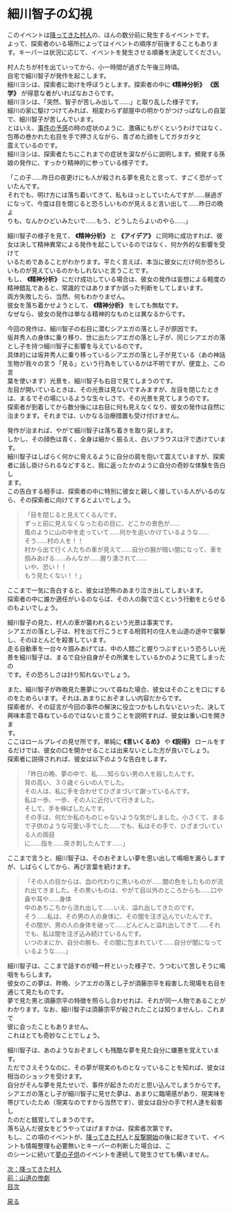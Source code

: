 # 細川智子の幻視  

このイベントは[降ってきた村人](035_降ってきた村人.md)の、ほんの数分前に発生するイベントです。  
よって、探索者のいる場所によってはイベントの順序が前後することもあります。キーパーは状況に応じて、イベントを発生させる順番を決定してください。  

村人たちが村を出ていってから、小一時間が過ぎた午後三時頃。  
自宅で細川智子が発作を起こします。  
細川ヨシは、探索者に助けを呼ぼうとします。探索者の中に **《精神分析》**  **《医学》** が得意な者がいればなおさらです。  
細川ヨシは、「突然、智子が苦しみ出して……」と取り乱した様子です。  
細川の家に駆けつけてみれば、相変わらず部屋中の明かりがつけっぱなしの自室で、細川智子が苦しんでいます。  
とはいえ、[事件の予感](025_事件の予感.md)の時の症状のように、激痛にもがくというわけではなく、包帯の巻かれた右目を手で押さえながら、青ざめた顔をしてガタガタと  
震えているのです。  
細川ヨシは、探索者たちにこれまでの症状を涙ながらに説明します。頻発する孫娘の発作に、すっかり精神的に参っている様子です。  

「この子……昨日の夜更けにも人が殺される夢を見たと言って、すごく恐がっていたんです。  
それでも、明け方には落ち着いてきて、私もほっとしていたんですが……昼過ぎになって、今度は目を閉じると恐ろしいものが見えると言い出して……昨日の晩よ  
りも、なんかひどいみたいで……もう、どうしたらよいのやら……」  

細川智子の様子を見て、 **《精神分析》** と **《アイデア》** に同時に成功すれば、彼女は決して精神異常による発作を起こしているのではなく、何か外的な影響を受けて  
いるためであることがわかります。平たく言えば、本当に彼女にだけ何か恐ろしいものが見えているのかもしれないと言うことです。  
もし、 **《精神分析》** にだけ成功している場合は、彼女の発作は妄想による軽度の精神錯乱であると、常識的ではありまずか誤った判断をしてしまいます。  
両方失敗したら、当然、何もわかりません。  
彼女を落ち着かせようとして、 **《精神分析》** をしても無駄です。  
なぜなら、彼女の発作は単なる精神的なものとは異なるからです。  

今回の発作は、細川智子の右目に潜むシアエガの落とし子が原因です。  
坂井秀人の身体に乗り移り、世に出たシアエガの落とし子が、同じシアエガの落とし子を持つ細川智子に影響を与えているのです。  
具体的には坂井秀人に乗り移っているシアエガの落とし子が見ている（あの神話生物が我々の言う「見る」という行為をしているかは不明ですが、便宜上、この言  
葉を使います）光景を、細川智子も右目で見てしまうのです。  
左目が開いているときは、その光景は見ないですみますが、左目を閉じたときは、まるでその場にいるような生々しさで、その光景を見てしまうのです。  
探索者が到着してから数分後には右目に何も見えなくなり、彼女の発作は自然に治まります。それまでは、いかなる治療措置も受け付けません。  

発作が治まれば、やがて細川智子は落ち着きを取り戻します。  
しかし、その顔色は青く、全身は細かく振るえ、白いブラウスは汗で透けています。  
細川智子はしばらく何かに脅えるように自分の肩を抱いて震えていますが、探索者に話し掛けられるなどすると、我に返ったかのように自分の奇妙な体験を告白し  
ます。  
この告白する相手は、探索者の中に特別に彼女と親しく接している人がいるのなら、その探索者に向けてするとよいでしょう。  


> 「目を閉じると見えてくるんです。  
ずっと前に見えなくなった右の目に、どこかの景色が……  
風のように山の中を走っていて……何かを追いかけているような……  
そう……村の人を！！  
村から出て行く人たちの車が見えて……自分の腕が暗い闇になって、車を掴みあげる……みんなが……握り潰されて……  
いや、恐い！！  
もう見たくない！！」  

ここまで一気に告白すると、彼女は恐怖のあまり泣き出してしまいます。  
探索者の中に誰か適任がいるのならば、その人の胸で泣くという行動をとらせるのもよいでしょう。  

細川智子の見た、村人の車が襲われるという光景は事実です。  
シアエガの落とし子は、村を出て行こうとする相賀村の住人を山道の途中で襲撃し、そのほとんどを殺害しています。  
走る自動車を一台々々掴みあげては、中の人間ごと握りつぶすという恐ろしい光景を細川智子は、まるで自分自身がその所業をしているかのように見てしまったの  
です。その恐ろしさは計り知れないでしょう。  

また、細川智子が昨晩見た悪夢について尋ねた場合、彼女はそのことを口にするのをためらいます。それは､あまりにおぞましい内容だからです。  
探索者が、その証言が今回の事件の解決に役立つかもしれないといった、決して興味本意で尋ねているのではないと言うことを説明すれば、彼女は重い口を開きま  
す。  
ここはロールプレイの見せ所です。単純に **《言いくるめ》** や **《説得》** ロールをするだけでは、彼女の口を開かせることは出来ないとした方が良いでしょう。  
探索者に説得されれば、彼女は以下のような告白をします。  

> 「昨日の晩、夢の中で、私……知らない男の人を殺したんです。  
背の高い、３０歳ぐらいの人でした。  
その人は、私に手を合わせてひざまづいて謝っているんです。  
私は一歩、一歩、その人に近付いて行きました。  
そして、手を伸ばしたんです。  
その手は、何だか私のものじゃないような気がしました。小さくて、まるで子供のような可愛い手でした……でも、私はその手で、ひざまづいている人の両目  
に……指を……突き刺したんです……」  

ここまで言うと、細川智子は、そのおぞましい夢を思い出して鳴咽を漏らしますが、しばらくしてから、再び言葉を続けます。  

> 「その人の目からは、血の代わりに黒いものが……闇の色をしたものが流れ出てきました。その黒いものは、やがて目以外のところからも……口や鼻や耳や……身体  
中のあちこちから流れ出して……いえ、溢れ出してきたのです。  
そう……私は、その男の人の身体に、その闇を注ぎ込んでいたんです。  
その闇が、男の人の身体を破って……どんどんと溢れ出してきて……それでも、私は闇を注ぎ込み続けているんです。  
いつのまにか、自分の腕も、その闇に包まれていて……自分が闇になっているような……」  

細川智子は、ここまで話すのが精一杯といった様子で、うつむいて苦しそうに鳴咽をもらします。  
彼女のこの夢は、昨晩、シアエガの落とし子が須藤宗平を殺害した現場を右目を通じて見たものです。  
夢で見た男と須藤宗平の特徴を照らし合わせれば、それが同一人物であることがわかります。なお、細川智子は須藤宗平が殺されたことは知りませんし、これまで  
彼に会ったこともありません。  
これはとても奇妙なことでしょう。  

細川智子は、あのようなおぞましくも残酷な夢を見た自分に嫌悪を覚えています。  
ただでさえそうなのに、その夢が現実のものとなっていることを知れば、彼女は相当のショックを受けます。  
自分がそんな夢を見たせいで、事件が起きたのだと思い込んでしまうからです。  
シアエガの落とし子が細川智子に見せた夢は、あまりに臨場感があり、現実味を帯びていたため（現実なのですから当然です）、彼女は自分の手で村人達を殺害し  
たのだと錯覚してしまうのです。  
落ち込んだ彼女をどうやってはげますかは、探索者次第です。  
もし、この項のイベントが、[降ってきた村人](035_降ってきた村人.md)と[反撃開始](038_反撃開始.md)の後に起きていて、イベントも情報整理も必要無いとキーパーの判断した場合は、こ  
のシーンに続いて[夢の子供](037_夢の子供.md)のイベントを連続して発生させても構いません。  

[次：降ってきた村人](035_細川智子の幻視.md)  
[前：山道の惨劇](033_山道の惨劇.md)  
[目次](004_シナリオ目次.md)  

<a href="javascript:history.back()">戻る</a>  

